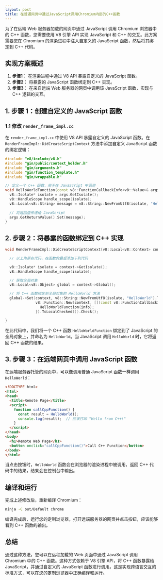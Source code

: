 ```yaml
---
layout: post
title: 在普通网页中通过JavaScript调用Chromium内部的C++函数
---
```


为了在远端 Web 服务器加载的网页中通过 JavaScript 调用 Chromium 浏览器中的 C++ 函数，您需要使用 V8 引擎 API 实现 JavaScript 和 C++ 的交互。此方案需要您在 Chromium 的渲染进程中注入自定义的 JavaScript 函数，然后将其绑定到 C++ 代码。

## 实现方案概述

1. **步骤1：** 在渲染进程中通过 V8 API 暴露自定义的 JavaScript 函数。
2. **步骤2：** 将暴露的 JavaScript 函数绑定到 C++ 实现。
3. **步骤3：** 在来自远端 Web 服务器的网页中调用该 JavaScript 函数，实现与 C++ 逻辑的交互。

## 1. **步骤 1：创建自定义的 JavaScript 函数**

### 1.1 修改 `render_frame_impl.cc`

在 `render_frame_impl.cc` 中使用 V8 API 暴露自定义的 JavaScript 函数。在 `RenderFrameImpl::DidCreateScriptContext` 方法中添加自定义 JavaScript 函数的绑定逻辑：

```cpp
#include "v8/include/v8.h"
#include "gin/public/context_holder.h"
#include "gin/arguments.h"
#include "gin/function_template.h"
#include "gin/wrappable.h"

// 定义一个 C++ 函数，用于在 JavaScript 中调用
void HelloWorldFunction(const v8::FunctionCallbackInfo<v8::Value>& args) {
  v8::Isolate* isolate = args.GetIsolate();
  v8::HandleScope handle_scope(isolate);
  v8::Local<v8::String> message = v8::String::NewFromUtf8(isolate, "Hello from C++!").ToLocalChecked();
 
  // 将返回值传递给 JavaScript
  args.GetReturnValue().Set(message);
}

```

## 2. **步骤 2：将暴露的函数绑定到 C++ 实现**

```cpp
void RenderFrameImpl::DidCreateScriptContext(v8::Local<v8::Context> context, int32_t world_id) {

  // 以上为原有代码，在函数的最后添加下列代码

  v8::Isolate* isolate = context->GetIsolate();
  v8::HandleScope handle_scope(isolate);

  // 获取全局对象
  v8::Local<v8::Object> global = context->Global();

  // 将 C++ 函数绑定到全局对象的 HelloWorld 方法
  global->Set(context, v8::String::NewFromUtf8(isolate, "HelloWorld").ToLocalChecked(),
              v8::Function::New(context, [](const v8::FunctionCallbackInfo<v8::Value>& info) {
                HelloWorldFunction(info);
              }).ToLocalChecked()).Check();

}
```

在此代码中，我们将一个 C++ 函数 `HelloWorldFunction` 绑定到了 JavaScript 的全局对象上，并命名为 `HelloWorld`。当 JavaScript 调用 `HelloWorld` 时，它将返回 C++ 函数的结果。

## 3. **步骤 3：在远端网页中调用 JavaScript 函数**

在远端服务器托管的网页中，可以像调用普通 JavaScript 函数一样调用 `HelloWorld`：

```html
<!DOCTYPE html>
<html>
<head>
  <title>Remote Page</title>
  <script>
    function callCppFunction() {
      const result = HelloWorld();
      console.log(result);  // 应该打印 "Hello from C++!"
    }
  </script>
</head>
<body>
  <h1>Remote Web Page</h1>
  <button onclick="callCppFunction()">Call C++ Function</button>
</body>
</html>
```

当点击按钮时，`HelloWorld` 函数会在浏览器的渲染进程中被调用，返回 C++ 代码中的结果，结果会在控制台中输出。

## 编译和运行

完成上述修改后，重新编译 Chromium：

```bash
ninja -C out/Default chrome
```

编译完成后，运行您的定制浏览器，打开远端服务器的网页并点击按钮，应该能够看到 C++ 函数的输出。

## 总结

通过这种方法，您可以在远程加载的 Web 页面中通过 JavaScript 调用 Chromium 中的 C++ 函数。这种方式依赖于 V8 引擎 API，将 C++ 函数暴露给 JavaScript，并通过自定义的 JavaScript 函数进行调用。这是实现跨语言交互的标准方式，可以在您的定制浏览器中正确编译和运行。
